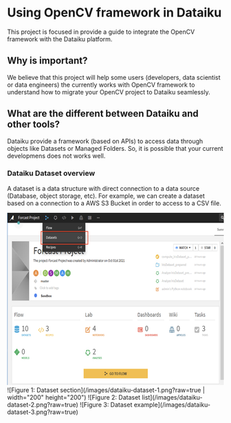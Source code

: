 # Using OpenCV framework in Dataiku

This project is focused in provide a guide to integrate the OpenCV framework with the Dataiku platform. 

## Why is important?

We believe that this project will help some users (developers, data scientist or data engineers) the currently works with OpenCV framework to understand how to migrate your OpenCV project to Dataiku seamlessly.

## What are the different between Dataiku and other tools?

Dataiku provide a framework (based on APIs) to access data through objects like Datasets or Managed Folders. So, it is possible that your current developmens does not works well.

### Dataiku Dataset overview

A dataset is a data structure with direct connection to a data source (Database, object storage, etc). For example, we can create a dataset based on a connection to a AWS S3 Bucket in order to access to a CSV file.

<img src="/images/dataiku-dataset-1.png?raw=true" width="600" height="400" alt="Dataset section"/>
![Figure 1: Dataset section](/images/dataiku-dataset-1.png?raw=true | width="200" height="200")
![Figure 2: Dataset list](/images/dataiku-dataset-2.png?raw=true)
![Figure 3: Dataset example](/images/dataiku-dataset-3.png?raw=true)
